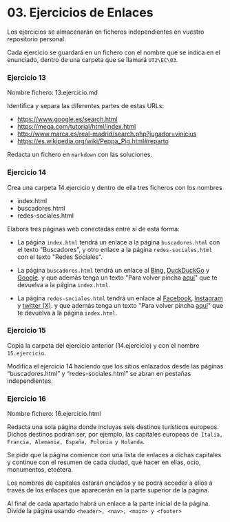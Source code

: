 # 03. Ejercicios de Enlaces
Los ejercicios se almacenarán en ficheros independientes en vuestro repositorio personal.

Cada ejercicio se guardará en un fichero con el nombre que se indica en el enunciado, dentro de una carpeta que se llamará `UT2\EC\03`.

### Ejercicio 13

Nombre fichero: 13.ejercicio.md

Identifica y separa las diferentes partes de estas URLs:

- https://www.google.es/search.html
- https://mega.com/tutorial/html/index.html
- http://www.marca.es/real-madrid/search.php?jugador=vinicius
- https://es.wikipedia.org/wiki/Peppa_Pig.html#reparto

Redacta un fichero en `markdown` con las soluciones.


### Ejercicio 14

Crea una carpeta 14.ejercicio y dentro de ella tres ficheros con los nombres 

 - index.html
 - buscadores.html
 - redes-sociales.html


Elabora tres páginas web conectadas entre sí de esta forma:

- La página `index.html` tendrá un enlace a la página `buscadores.html` con el texto "Buscadores", y otro enlace a la página `redes-sociales.html` con el texto "Redes Sociales".
 
- La página `buscadores.html` tendrá un enlace al [Bing](http://www.bing.com/), [DuckDuckGo](http://duckduckgo.com/) y [Google](http://www.google.com/).
y que además tenga un texto "Para volver pincha [aquí](#)" que te devuelva a la página `index.html`.

- La página `redes-sociales.html` tendrá un enlace al [Facebook](http://www.facebook.com/), [Instagram](http://instagram.com/) y [twitter (X)](http://www.twitter.com/).
y que además tenga un texto "Para volver pincha [aquí](#)" que te devuelva a la página `index.html`.

### Ejercicio 15

Copia la carpeta del ejercicio anterior (14.ejercicio) y con el nombre `15.ejercicio`.

Modifica el ejercicio 14 haciendo que los sitios enlazados desde las páginas “buscadores.html” y “redes-sociales.html” se abran en pestañas independientes. 


### Ejercicio 16

Nombre fichero: 16.ejercicio.html

Redacta una sola página donde incluyas seis destinos turísticos europeos. Dichos destinos podrán ser, por ejemplo, las capitales europeas de` Italia, Francia, Alemania, España, Polonia y Holanda`. 

Se pide que la página comience con una lista de enlaces a dichas capitales y continue con el resumen de cada ciudad, qué hacer en ellas, ocio, monumentos, etcétera. 

Los nombres de capitales estarán anclados y se podrá acceder a ellos a través de los enlaces que aparecerán en la parte superior de la página.

Al final de cada apartado habrá un enlace a la parte inicial de la página. Divide la página usando `<header>, <nav>, <main> y <footer>`

